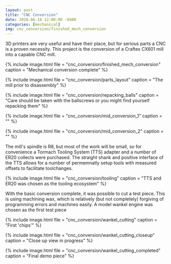 ```yaml
---
layout: post
title: "CNC Conversion"
date: 2016-06-18 12:00:00 -0400
categories: [mechanical]
img: cnc_conversion/finished_mech_conversion
---
```


3D printers are very useful and have their place, but for serious parts a CNC is a proven necessity.
This project is the conversion of a Craftex CX601 mill into a capable CNC mill.

{% include image.html
file = "cnc_conversion/finished_mech_conversion"
caption = "Mechanical conversion complete"
%}

{% include image.html
file = "cnc_conversion/parts_layout"
caption = "The mill prior to disassembly"
%}

{% include image.html
file = "cnc_conversion/repacking_balls"
caption = "Care should be taken with the ballscrews or you might find yourself repacking them"
%}

{% include image.html
file = "cnc_conversion/mid_conversion_1"
caption = ""
%}

{% include image.html
file = "cnc_conversion/mid_conversion_2"
caption = ""
%}

The mill's spindle is R8, but most of the work will be small, so for convenience a Tormach Tooling System (TTS) adapter and a number of ER20 collects were purchased. The straight shank and positive interface of the TTS allows for a number of permemnatly setup tools with measured offsets to facilitate toolchanges.

{% include image.html
file = "cnc_conversion/tooling"
caption = "TTS and ER20 was chosen as the tooling ecosystem"
%}

With the basic conversion complete, it was possible to cut a test piece. This is using machining wax, which is relatively (but not completely) forgiving of programming errors and machines easily. A model wankel engine was chosen as the first test piece

{% include image.html
file = "cnc_conversion/wankel_cutting"
caption = "First 'chips'"
%}

{% include image.html
file = "cnc_conversion/wankel_cutting_closeup"
caption = "Close up view in progress"
%}

{% include image.html
file = "cnc_conversion/wankel_cutting_completed"
caption = "Final demo piece"
%}
